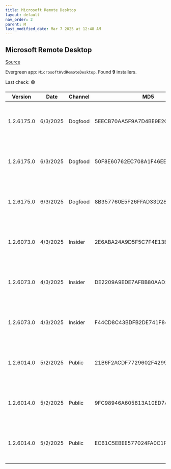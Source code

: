 ```yaml
---
title: Microsoft Remote Desktop
layout: default
nav_order: 2
parent: M
last_modified_date: Mar 7 2025 at 12:48 AM
---
```


## Microsoft Remote Desktop

[Source](https://docs.microsoft.com/en-us/azure/virtual-desktop/connect-windows-7-10)

Evergreen app: `MicrosoftWvdRemoteDesktop`. Found **9** installers.

Last check: 🟢

| Version    | Date     | Channel | MD5                              | Sha2                                                                                                                             | Architecture | Filename | URI                                                                                                                                                                                                                                                                  |
| ---------- | -------- | ------- | -------------------------------- | -------------------------------------------------------------------------------------------------------------------------------- | ------------ | -------- | -------------------------------------------------------------------------------------------------------------------------------------------------------------------------------------------------------------------------------------------------------------------- |
| 1.2.6175.0 | 6/3/2025 | Dogfood | 5EECB70AA5F9A7D4BE9E2CCE5EAFBAFC | 1D229125848DEB8B208DDB10F619A4BB1F2CB296C512DAD33A019585A3BA9586B1F39CFB556CD5B158085D82D5AF56014F4BC4514EBAEB07E836D4B4911976F5 | ARM64        |          | [https://res.cdn.office.net/remote-desktop-windows-client/1e8f0994-1598-4afe-86c6-f1a76ed4785f/RemoteDesktop_1.2.6175.0_ARM64.msi](https://res.cdn.office.net/remote-desktop-windows-client/1e8f0994-1598-4afe-86c6-f1a76ed4785f/RemoteDesktop_1.2.6175.0_ARM64.msi) |
| 1.2.6175.0 | 6/3/2025 | Dogfood | 50F8E60762EC708A1F46EEEE5514352C | 7BA618E1A924860CA062FF4226A865366C8BB42125FDC2DBD86AF4212AA9D9806686B26CD77B2D25C24F7B193F4B3EE8B6E7A27629B5720FD7FC85E4CDC726FD | x64          |          | [https://res.cdn.office.net/remote-desktop-windows-client/3861fa1e-3f00-4b68-bbf9-b2773197df1e/RemoteDesktop_1.2.6175.0_x64.msi](https://res.cdn.office.net/remote-desktop-windows-client/3861fa1e-3f00-4b68-bbf9-b2773197df1e/RemoteDesktop_1.2.6175.0_x64.msi)     |
| 1.2.6175.0 | 6/3/2025 | Dogfood | 8B357760E5F26FFAD33D28F9F54BA61D | 4C3FCC13C8BF87EDDC2D2BADDBE7D2149E245FCC717CADB96CFD63989B9EF41039F1FE1A9B06845082098995860921907ED6960F26EE6761DF4201BFE1CD6ACE | x86          |          | [https://res.cdn.office.net/remote-desktop-windows-client/949e81d8-4627-409c-8e93-e032989e66c4/RemoteDesktop_1.2.6175.0_x86.msi](https://res.cdn.office.net/remote-desktop-windows-client/949e81d8-4627-409c-8e93-e032989e66c4/RemoteDesktop_1.2.6175.0_x86.msi)     |
| 1.2.6073.0 | 4/3/2025 | Insider | 2E6ABA24A9D5F5C7F4E13EE6D49C4D65 | 5A8E6969DC730FFD52E4D6BD401717A569215AE7F42070BE3741F5CEEFE4999297D0A8C4FCA590C407CAED8697674CD45D1AF416DBC1CE13F2499AB21755A8F2 | ARM64        |          | [https://res.cdn.office.net/remote-desktop-windows-client/0853f1b5-be87-4deb-8e84-43f8b15017a2/RemoteDesktop_1.2.6073.0_ARM64.msi](https://res.cdn.office.net/remote-desktop-windows-client/0853f1b5-be87-4deb-8e84-43f8b15017a2/RemoteDesktop_1.2.6073.0_ARM64.msi) |
| 1.2.6073.0 | 4/3/2025 | Insider | DE2209A9EDE7AFBB80AAD240885C92B9 | EF06F9D6DAA91254A3D4B9B475940F44261BC5D64A1178FB03DE55274DD492433AA8378E15528BA869516C675DE5E9C4336CCA1B85063F51181C2089814E44C6 | x64          |          | [https://res.cdn.office.net/remote-desktop-windows-client/a6069d65-2a00-46b5-82c7-c5dda363b373/RemoteDesktop_1.2.6073.0_x64.msi](https://res.cdn.office.net/remote-desktop-windows-client/a6069d65-2a00-46b5-82c7-c5dda363b373/RemoteDesktop_1.2.6073.0_x64.msi)     |
| 1.2.6073.0 | 4/3/2025 | Insider | F44CD8C43BDFB2DE741F8482E672F31E | B2190126040875A5B4A5FC34A25ED45D109428887CEE0AED783C6CDF22B75C932BE9981B27A849BE0FB3A2D2B24025B0629873F9D36670AC2120A2E76240E377 | x86          |          | [https://res.cdn.office.net/remote-desktop-windows-client/6630f19d-8c6b-47a7-80c7-a499fd626635/RemoteDesktop_1.2.6073.0_x86.msi](https://res.cdn.office.net/remote-desktop-windows-client/6630f19d-8c6b-47a7-80c7-a499fd626635/RemoteDesktop_1.2.6073.0_x86.msi)     |
| 1.2.6014.0 | 5/2/2025 | Public  | 21B6F2ACDF7729602F42992DEA596924 | 552ACF65B96712A6AAF2723C3BAAD5F6471076C481DF6423F2806C40E18F55F21D107BF4FABD6EE1FB91F41737DA6458AC6E5752167D1ACFCF38C4D552B85682 | ARM64        |          | [https://res.cdn.office.net/remote-desktop-windows-client/903fd1b5-2762-47a9-8edf-6cc60707cbec/RemoteDesktop_1.2.6014.0_ARM64.msi](https://res.cdn.office.net/remote-desktop-windows-client/903fd1b5-2762-47a9-8edf-6cc60707cbec/RemoteDesktop_1.2.6014.0_ARM64.msi) |
| 1.2.6014.0 | 5/2/2025 | Public  | 9FC98946A605813A10ED7A4BA1B4F6DD | 98DB24242AA295F7C28360216A979F4C4671630946D1900974DE9C97CD6A3575C17827B88DC9B017AD0663DFDCADC6281EAFD513E69C1C2AEA0375B8D3707069 | x64          |          | [https://res.cdn.office.net/remote-desktop-windows-client/ee26385b-eedd-427e-ad89-bbe0864828b8/RemoteDesktop_1.2.6014.0_x64.msi](https://res.cdn.office.net/remote-desktop-windows-client/ee26385b-eedd-427e-ad89-bbe0864828b8/RemoteDesktop_1.2.6014.0_x64.msi)     |
| 1.2.6014.0 | 5/2/2025 | Public  | EC61C5EBEE577024FA0C1FD10525FF71 | F2D4932404BE24A61210C16ED4012D339D0E44F0A5876B831E9F813437E802C2AF53014A0E153E8004978BA7B53C828592A0B2118A51A31E61BA2B0FE52719AE | x86          |          | [https://res.cdn.office.net/remote-desktop-windows-client/b1d35495-e67a-4d2f-bca0-d2c72bea75e2/RemoteDesktop_1.2.6014.0_x86.msi](https://res.cdn.office.net/remote-desktop-windows-client/b1d35495-e67a-4d2f-bca0-d2c72bea75e2/RemoteDesktop_1.2.6014.0_x86.msi)     |
